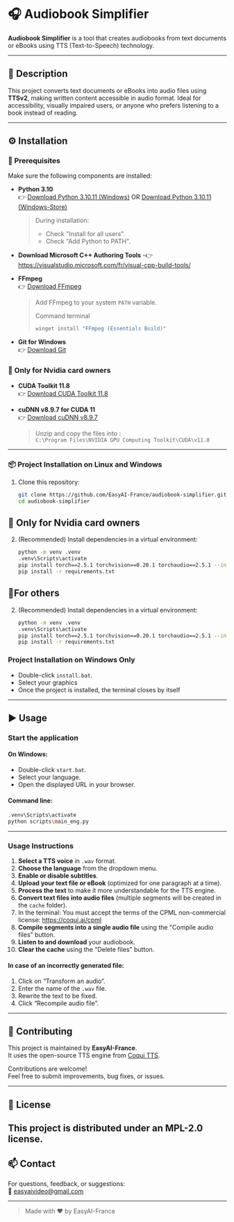 # 🎧 Audiobook Simplifier

**Audiobook Simplifier** is a tool that creates audiobooks from text documents or eBooks using TTS (Text-to-Speech) technology.

---

## 📘 Description

This project converts text documents or eBooks into audio files using **TTSv2**, making written content accessible in audio format. Ideal for accessibility, visually impaired users, or anyone who prefers listening to a book instead of reading.

---

## ⚙️ Installation

### 🔧 Prerequisites

Make sure the following components are installed:

- **Python 3.10**  
  👉 [Download Python 3.10.11 (Windows)](https://www.python.org/ftp/python/3.10.11/python-3.10.11-amd64.exe)
  OR [Download Python 3.10.11 (Windows-Store)](https://apps.microsoft.com/detail/9PJPW5LDXLZ5?hl=neutral&gl=FR&ocid=pdpshare)

  > During installation:
  > - Check "Install for all users".
  > - Check "Add Python to PATH".

- **Download Microsoft C++ Authoring Tools**
-👉 https://visualstudio.microsoft.com/fr/visual-cpp-build-tools/

- **FFmpeg**  
  👉 [Download FFmpeg](https://www.ffmpeg.org/download.html)  
  > Add FFmpeg to your system `PATH` variable.
  >
  > Command terminal
  >   ```bash
  >   winget install "FFmpeg (Essentials Build)"
  >  ```


- **Git for Windows**  
  👉 [Download Git](https://git-scm.com/downloads/win)


### 🔧 Only for Nvidia card owners

- **CUDA Toolkit 11.8**  
  👉 [Download CUDA Toolkit 11.8](https://developer.nvidia.com/cuda-11-8-0-download-archive)  

- **cuDNN v8.9.7 for CUDA 11**  
  👉 [Download cuDNN v8.9.7](https://developer.nvidia.com/rdp/cudnn-archive)  
  > Unzip and copy the files into :  
  > `C:\Program Files\NVIDIA GPU Computing Toolkit\CUDA\v11.8`


---

### 📦 Project Installation on Linux and Windows

1. Clone this repository:
   ```bash
   git clone https://github.com/EasyAI-France/audiobook-simplifier.git
   cd audiobook-simplifier
   ```
## 🔧 Only for Nvidia card owners

2. (Recommended) Install dependencies in a virtual environment:
   ```bash
   python -m venv .venv
   .venv\Scripts\activate
   pip install torch==2.5.1 torchvision==0.20.1 torchaudio==2.5.1 --index-url https://download.pytorch.org/whl/cu118
   pip install -r requirements.txt
   ```
## 🔧For others

2. (Recommended) Install dependencies in a virtual environment:
   ```bash
   python -m venv .venv
   .venv\Scripts\activate
   pip install torch==2.5.1 torchvision==0.20.1 torchaudio==2.5.1 --index-url https://download.pytorch.org/whl/cpu
   pip install -r requirements.txt
   ``` 
### Project Installation on Windows Only
  - Double-click `install.bat`.
  - Select your graphics
  - Once the project is installed, the terminal closes by itself
---

## ▶️ Usage

### Start the application

#### On Windows:

- Double-click `start.bat`.
- Select your language.
- Open the displayed URL in your browser.

#### Command line:

```bash
.venv\Scripts\activate
python scripts\main_eng.py
```

---

### Usage Instructions

1. **Select a TTS voice** in `.wav` format.
2. **Choose the language** from the dropdown menu.
3. **Enable or disable subtitles**.
4. **Upload your text file or eBook** (optimized for one paragraph at a time).
5. **Process the text** to make it more understandable for the TTS engine.
6. **Convert text files into audio files** (multiple segments will be created in the `cache` folder).
7. In the terminal:
    You must accept the terms of the CPML non-commercial license: https://coqui.ai/cpml
8. **Compile segments into a single audio file** using the "Compile audio files" button.
9. **Listen to and download** your audiobook.
10. **Clear the cache** using the "Delete files" button.

#### In case of an incorrectly generated file:

1. Click on “Transform an audio”.
2. Enter the name of the `.wav` file.
3. Rewrite the text to be fixed.
4. Click “Recompile audio file”.

---

## 🤝 Contributing

This project is maintained by **EasyAI-France**.  
It uses the open-source TTS engine from [Coqui TTS](https://github.com/coqui-ai/TTS).

Contributions are welcome!  
Feel free to submit improvements, bug fixes, or issues.

---

## 📝 License

This project is distributed under an MPL-2.0 license.
---

## 📫 Contact

For questions, feedback, or suggestions:  
📧 [easyaivideo@gmail.com](mailto:easyaivideo@gmail.com)

---

> Made with ❤️ by EasyAI-France

